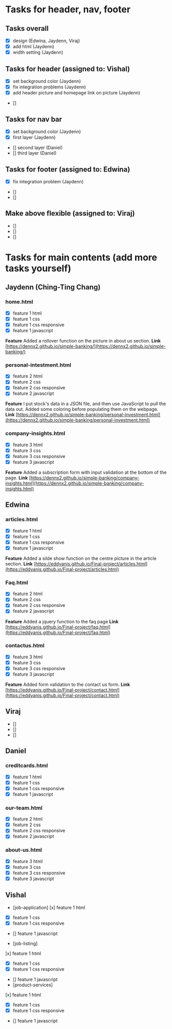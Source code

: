 # Tasks for header, nav, footer

## Tasks overall
- [x] design (Edwina, Jaydenn, Viraj)
- [x] add html (Jaydenn)
- [x] width setting (Jaydenn)

## Tasks for header (assigned to: Vishal)
- [x] set background color (Jaydenn)
- [x] fix integration problems (Jaydenn)
- [x] add header picture and homepage link on picture (Jaydenn)
- [] 

## Tasks for nav bar
- [x] set background color (Jaydenn)
- [x] first layer (Jaydenn)
- [] second layer (Daniel)
- [] third layer (Daniel)

## Tasks for footer (assigned to: Edwina)
- [x] fix integration problem (Jaydenn)
- [] 
- [] 

## Make above flexible (assigned to: Viraj)
- [] 
- [] 
- [] 


# Tasks for main contents (add more tasks yourself)

## Jaydenn (Ching-Ting Chang)
### home.html
- [x] feature 1 html
- [x] feature 1 css
- [x] feature 1 css responsive
- [x] feature 1 javascript

**Feature** Added a rollover function on the picture in about us section.
**Link** [https://dennx2.github.io/simple-banking/](https://dennx2.github.io/simple-banking/)

### personal-intestment.html
- [x] feature 2 html
- [x] feature 2 css
- [x] feature 2 css responsive
- [x] feature 2 javascript

**Feature** I put stock's data in a JSON file, and then use JavaScript to pull the data out. Added some coloring before populating them on the webpage.
**Link** [https://dennx2.github.io/simple-banking/personal-investment.html](https://dennx2.github.io/simple-banking/personal-investment.html)

### company-insights.html
- [x] feature 3 html
- [x] feature 3 css
- [x] feature 3 css responsive
- [x] feature 3 javascript

**Feature** Added a subscription form with input validation at the bottom of the page.
**Link** [https://dennx2.github.io/simple-banking/company-insights.html](https://dennx2.github.io/simple-banking/company-insights.html)


## Edwina
### articles.html
- [x] feature 1 html
- [x] feature 1 css
- [x] feature 1 css responsive
- [x] feature 1 javascript

**Feature** Added a silde show function on the centre picture in the article  section.
**Link** [https://eddyanis.github.io/Final-project/articles.html](https://eddyanis.github.io/Final-project/articles.html)

### Faq.html
- [x] feature 2 html
- [x] feature 2 css
- [x] feature 2 css responsive
- [x] feature 2 javascript

**Feature** Added a jquery function to the faq page
**Link** [https://eddyanis.github.io/Final-project/faq.html](https://eddyanis.github.io/Final-project/faq.html)

### contactus.html
- [x] feature 3 html
- [x] feature 3 css
- [x] feature 3 css responsive
- [x] feature 3 javascript

**Feature** Added form validation to the contact us form. 
**Link** [https://eddyanis.github.io/Final-project/contact.html](https://eddyanis.github.io/Final-project/contact.html)

## Viraj
- [] 
- [] 
- [] 

## Daniel
### creditcards.html
- [x] feature 1 html
- [x] feature 1 css
- [x] feature 1 css responsive
- [x] feature 1 javascript
### our-team.html
- [x] feature 2 html
- [x] feature 2 css
- [x] feature 2 css responsive
- [x] feature 2 javascript
### about-us.html
- [x] feature 3 html
- [x] feature 3 css
- [x] feature 3 css responsive
- [x] feature 3 javascript

## Vishal
- [job-application] 
[x] feature 1 html
- [x] feature 1 css
- [x] feature 1 css responsive
- [] feature 1 javascript


- [job-listing] 

[x] feature 1 html
- [x] feature 1 css
- [x] feature 1 css responsive
- [] feature 1 javascript
- [product-services]

[x] feature 1 html
- [x] feature 1 css
- [x] feature 1 css responsive
- [] feature 1 javascript
